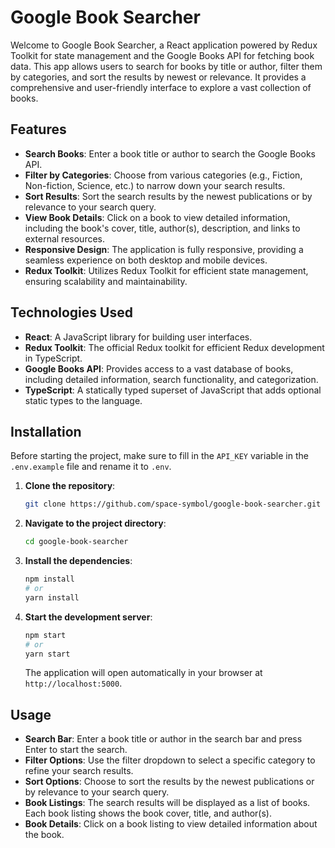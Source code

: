  # Google Book Searcher

Welcome to Google Book Searcher, a React application powered by Redux Toolkit for state management and the Google Books API for fetching book data. This app allows users to search for books by title or author, filter them by categories, and sort the results by newest or relevance. It provides a comprehensive and user-friendly interface to explore a vast collection of books.

## Features

- **Search Books**: Enter a book title or author to search the Google Books API.
- **Filter by Categories**: Choose from various categories (e.g., Fiction, Non-fiction, Science, etc.) to narrow down your search results.
- **Sort Results**: Sort the search results by the newest publications or by relevance to your search query.
- **View Book Details**: Click on a book to view detailed information, including the book's cover, title, author(s), description, and links to external resources.
- **Responsive Design**: The application is fully responsive, providing a seamless experience on both desktop and mobile devices.
- **Redux Toolkit**: Utilizes Redux Toolkit for efficient state management, ensuring scalability and maintainability.

## Technologies Used

- **React**: A JavaScript library for building user interfaces.
- **Redux Toolkit**: The official Redux toolkit for efficient Redux development in TypeScript.
- **Google Books API**: Provides access to a vast database of books, including detailed information, search functionality, and categorization.
- **TypeScript**: A statically typed superset of JavaScript that adds optional static types to the language.

## Installation

Before starting the project, make sure to fill in the `API_KEY` variable in the `.env.example` file and rename it to `.env`.

1. **Clone the repository**:
   ```bash
   git clone https://github.com/space-symbol/google-book-searcher.git
   ```

2. **Navigate to the project directory**:
   ```bash
   cd google-book-searcher
   ```

3. **Install the dependencies**:
   ```bash
   npm install
   # or
   yarn install
   ```

4. **Start the development server**:
   ```bash
   npm start
   # or
   yarn start
   ```

   The application will open automatically in your browser at `http://localhost:5000`.

## Usage

- **Search Bar**: Enter a book title or author in the search bar and press Enter to start the search.
- **Filter Options**: Use the filter dropdown to select a specific category to refine your search results.
- **Sort Options**: Choose to sort the results by the newest publications or by relevance to your search query.
- **Book Listings**: The search results will be displayed as a list of books. Each book listing shows the book cover, title, and author(s).
- **Book Details**: Click on a book listing to view detailed information about the book.
